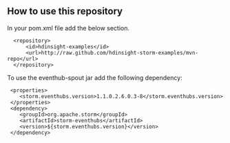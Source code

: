 ## How to use this repository

In your pom.xml file add the below section.

```  
  <repository>
      <id>hdinsight-examples</id>
      <url>http://raw.github.com/hdinsight-storm-examples/mvn-repo</url>
  </repository>
```

To use the eventhub-spout jar add the following dependency:

```
 <properties>
    <storm.eventhubs.version>1.1.0.2.6.0.3-8</storm.eventhubs.version>
 </properties>
 <dependency>
    <groupId>org.apache.storm</groupId>
    <artifactId>storm-eventhubs</artifactId>
    <version>${storm.eventhubs.version}</version>
 </dependency>
```
